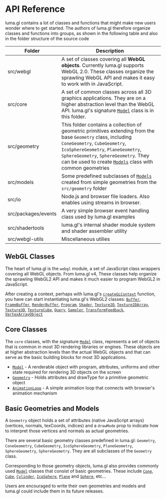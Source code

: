 # API Reference

luma.gl contains a lot of classes and functions that might make new users wonder where to get started. The authors of luma.gl therefore organize classes and functions into groups, as shown in the following table and also in the folder structure of the source code

| Folder                           | Description |
| ---                              | --- |
| src/webgl | A set of classes covering all **WebGL objects**. Currently luma.gl supports WebGL 2.0. These classes organize the sprawling WebGL API and makes it easy to work with in JavaScript. |
| src/core | A set of common classes across all 3D graphics applications. They are on a higher abstraction level than the WebGL API. luma.gl's signature [`Model`](/docs/api-reference/core/model.md) class is in this folder. |
| src/geometry | This folder contains a collection of geometric primitives extending from the base `Geometry` class, including `ConeGeometry`, `CubeGeometry`, `IcoSphereGeometry`, `PlaneGeometry`, `SphereGeometry`, `SphereGeometry`. They can be used to create [`Models`](/docs/api-reference/core/model.md) class with common geometries|
| src/models | Some predefined subclasses of [`Models`](/docs/api-reference/core/model.md) created from simple geometries from the `src/geometry` folder|
| src/io | Node.js and browser file loaders. Also enables using streams in browser. |
| src/packages/events | A very simple browser event handling class used by luma.gl examples |
| src/shadertools | luma.gl's internal shader module system and shader assembler utility |
| src/webgl-utils | Miscellaneous utilies |

## WebGL Classes

The heart of luma.gl is the `webgl` module, a set of JavaScript class wrappers covering all WebGL objects. From luma.gl v4, These classes help organize the sprawling WebGL2 API and makes it much easier to program WebGL2 in JavaScript.

After creating a context, perhaps with luma.gl's [`createGLContext`](/docs/api-reference/webgl/context/context.md) function, you have can start instantiating luma.gl's WebGL2 classes: [`Buffer`](/docs/api-reference/webgl/buffer.md), [`FrameBuffer`](/docs/api-reference/webgl/framebuffer.md), [`RenderBuffer`](/docs/api-reference/webgl/renderbuffer.md), [`Program`](/docs/api-reference/webgl/program.md), [`Shader`](/docs/api-reference/webgl/shader.md), [`Texture2D`](/docs/api-reference/webgl/texture-2d.md), [`Texture2DArray`](/docs/api-reference/webgl/texture-2d-array.md), [`Texture3D`](/docs/api-reference/webgl/texture-3d.md), [`TextureCube`](/docs/api-reference/webgl/texture-cube.md), [`Query`](/docs/api-reference/webgl/query.md), [`Sampler`](/docs/api-reference/webgl/sampler.md), [`TransformFeedback`](/docs/api-reference/core/experimental/transform.md-feedback), [`VertexArrayObject`](/docs/api-reference/webgl/vertex-array.md)

## Core Classes

The `core` classes, with the signature [`Model`](/docs/api-reference/core/model.md) class, represents a set of objects that is common in most 3D rendering libraries or engines. These objects are at higher abstraction levels than the actual WebGL objects and that can serve as the basic building blocks for most 3D applications.

* [`Model`](/docs/api-reference/core/model.md) - A renderable object with program, attributes, uniforms and other state required for rendering 3D objects on the screen
* [`Geometry`](/docs/api-reference/core/geometry.md) - Holds attributes and drawType for a primitive geometric object
* [`AnimationLoop`](/docs/api-reference/core/animation-loop.md) - A simple animation loop that connects with browser's animation mechanism

<!---
* [`Object3D`](api-reference/core/object3d) - Base class, golds position, rotation, scale (TBD)
* [`Group`](api-reference/core/group) - Supports recursive travesal and matrix transformation
-->

## Basic Geometries and Models

A `Geometry` object holds a set of attributes (native JavaScript arrays) (vertices, normals, texCoords, indices) and a `drawMode` prop to indicate how to interpret those vertices and normals as actual geometries.

There are several basic geometry classes predefined in luma.gl: `Geometry`, `ConeGeometry`, `CubeGeometry`, `IcoSphereGeometry`, `PlaneGeometry`, `SphereGeometry`, `SphereGeometry`. They are all subclasses of the `Geometry` class.

Corresponding to those geometry objects, luma.gl also provides commonly used [`Model`](/docs/api-reference/core/model.md) classes that consist of basic geometries. These include [`Cone`](/docs/api-reference/core/model.md), [`Cube`](/docs/api-reference/core/model.md-cube), [`Cylinder`](/docs/api-reference/core/model.md-cylinder), [`IcoSphere`](/docs/api-reference/core/model.md-icosphere), [`Plane`](/docs/api-reference/core/model.md-plane) and [`Sphere`](/docs/api-reference/core/model.md-sphere), etc...


Users are encouraged to write their own geometries and models and luma.gl could include them in its future releases.
